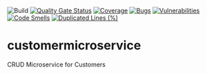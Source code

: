 ![Build](https://github.com/alexguidi/customermicroservice/workflows/Build/badge.svg)
[![Quality Gate Status](https://sonarcloud.io/api/project_badges/measure?project=alexguidi_customermicroservice&metric=alert_status)](https://sonarcloud.io/dashboard?id=alexguidi_customermicroservice)
[![Coverage](https://sonarcloud.io/api/project_badges/measure?project=alexguidi_customermicroservice&metric=coverage)](https://sonarcloud.io/dashboard?id=alexguidi_customermicroservice)
[![Bugs](https://sonarcloud.io/api/project_badges/measure?project=alexguidi_customermicroservice&metric=bugs)](https://sonarcloud.io/dashboard?id=alexguidi_customermicroservice)
[![Vulnerabilities](https://sonarcloud.io/api/project_badges/measure?project=alexguidi_customermicroservice&metric=vulnerabilities)](https://sonarcloud.io/dashboard?id=alexguidi_customermicroservice)
[![Code Smells](https://sonarcloud.io/api/project_badges/measure?project=alexguidi_customermicroservice&metric=code_smells)](https://sonarcloud.io/dashboard?id=alexguidi_customermicroservice)
[![Duplicated Lines (%)](https://sonarcloud.io/api/project_badges/measure?project=alexguidi_customermicroservice&metric=duplicated_lines_density)](https://sonarcloud.io/dashboard?id=alexguidi_customermicroservice)

# customermicroservice
 CRUD Microservice for Customers

